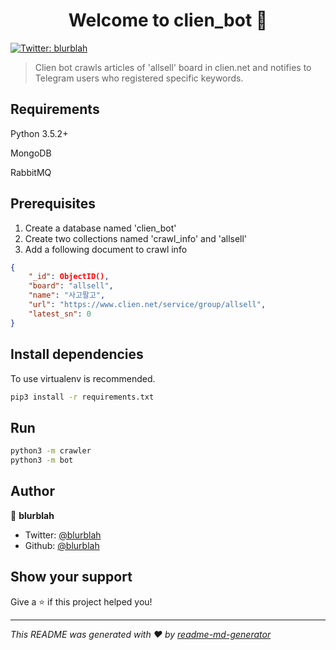 <h1 align="center">Welcome to clien_bot 👋</h1>
<p>
  <a href="https://twitter.com/blurblah">
    <img alt="Twitter: blurblah" src="https://img.shields.io/twitter/follow/blurblah.svg?style=social" target="_blank" />
  </a>
</p>

> Clien bot crawls articles of 'allsell' board in clien.net and notifies to Telegram users who registered specific keywords.

## Requirements
Python 3.5.2+

MongoDB

RabbitMQ

## Prerequisites
1. Create a database named 'clien_bot'
2. Create two collections named 'crawl_info' and 'allsell'
3. Add a following document to crawl info
```json
{
    "_id": ObjectID(),
    "board": "allsell",
    "name": "사고팔고",
    "url": "https://www.clien.net/service/group/allsell",
    "latest_sn": 0
}
``` 

## Install dependencies
To use virtualenv is recommended.

```sh
pip3 install -r requirements.txt
```

## Run
```sh
python3 -m crawler
python3 -m bot
```

## Author

👤 **blurblah**

* Twitter: [@blurblah](https://twitter.com/blurblah)
* Github: [@blurblah](https://github.com/blurblah)

## Show your support

Give a ⭐️ if this project helped you!

***
_This README was generated with ❤️ by [readme-md-generator](https://github.com/kefranabg/readme-md-generator)_